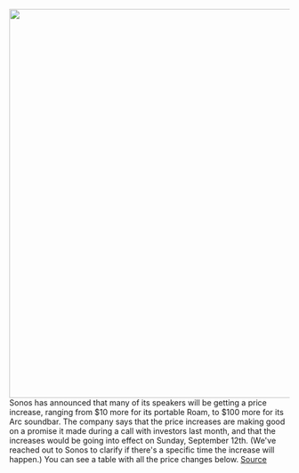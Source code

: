 <img src='https://cdn.vox-cdn.com/thumbor/Y61zv_Ohi75Om1giGvG_jVyB2UY=/0x0:2040x1360/1200x800/filters:focal(857x517:1183x843)/cdn.vox-cdn.com/uploads/chorus_image/image/69840930/Sonos1.0.jpg' width='700px' /><br/>
Sonos has announced that many of its speakers will be getting a price increase, ranging from $10 more for its portable Roam, to $100 more for its Arc soundbar. The company says that the price increases are making good on a promise it made during a call with investors last month, and that the increases would be going into effect on Sunday, September 12th. (We've reached out to Sonos to clarify if there's a specific time the increase will happen.) You can see a table with all the price changes below.
<a href='https://www.theverge.com/2021/9/10/22667044/sonos-speaker-price-increases-announce-september-12'> Source <a/>